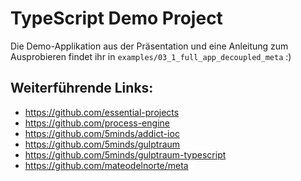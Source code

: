 # TypeScript Demo Project

Die Demo-Applikation aus der Präsentation und eine Anleitung zum Ausprobieren
findet ihr in `examples/03_1_full_app_decoupled_meta` :)

## Weiterführende Links:

* https://github.com/essential-projects
* https://github.com/process-engine
* https://github.com/5minds/addict-ioc
* https://github.com/5minds/gulptraum
* https://github.com/5minds/gulptraum-typescript
* https://github.com/mateodelnorte/meta
